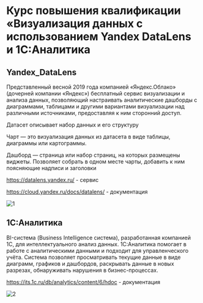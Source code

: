 # Курс повышения квалификации «Визуализация данных с использованием Yandex DataLens и 1С:Аналитика

## Yandex_DataLens

Представленный весной 2019 года компанией «Яндекс.Облако» (дочерней компании «Яндекс») бесплатный сервис визуализации и анализа данных, позволяющий настраивать 
аналитические дашборды с диаграммами, таблицами и другими вариантами визуализации над различными источниками, предоставляя к ним сторонний доступ. 

Датасет описывает набор данных и его структуру

Чарт — это визуализация данных из датасета в виде таблицы, диаграммы или картограммы. 

Дашборд  — страница или набор страниц, на которых размещены виджеты. Позволяет собрать в одном месте чарты, добавить к ним поясняющие надписи и заголовки

https://datalens.yandex.ru/ - сервиc

https://cloud.yandex.ru/docs/datalens/ - документация

![1](https://i.ytimg.com/vi/WlPXefRoWAw/maxresdefault.jpg)

## 1С:Аналитика

BI-система (Business Intelligence система), разработанная компанией 1С, для интеллектуального анализ данных. 
1С:Аналитика помогает в работе с аналитическими данными и подходит для управленческого учёта. Система позволяет просматривать текущие данные в виде диаграмм, 
графиков и дашбордов, раскрывать данные в новых разрезах, обнаруживать нарушения в бизнес-процессах.

https://its.1c.ru/db/analytics/content/6/hdoc - документация

![2](https://aitifresh.ru/wp-content/uploads/2021/07/maxresdefault-1.jpg)
